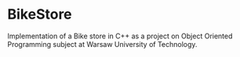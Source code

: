 # BikeStore

Implementation of a Bike store in C++ as a project on Object Oriented Programming subject at Warsaw University of Technology.
